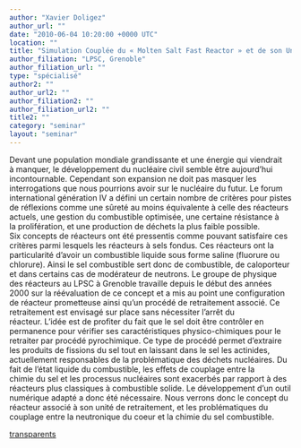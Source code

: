 ```yaml
---
author: "Xavier Doligez"
author_url: ""
date: "2010-06-04 10:20:00 +0000 UTC"
location: ""
title: "Simulation Couplée du « Molten Salt Fast Reactor » et de son Unité de Retraitement"
author_filiation: "LPSC, Grenoble"
author_filiation_url: ""
type: "spécialisé"
author2: ""
author_url2: ""
author_filiation2: ""
author_filiation_url2: ""
title2: ""
category: "seminar" 
layout: "seminar"
---
```

Devant une population mondiale grandissante et une énergie qui viendrait à manquer, le développement du nucléaire civil semble être aujourd’hui incontournable. Cependant son expansion ne doit pas masquer les interrogations que nous pourrions avoir sur le nucléaire du futur. Le forum international génération IV a défini un certain nombre de critères pour pistes de réflexions comme une sûreté au moins équivalente à celle des réacteurs actuels, une gestion du combustible optimisée, une certaine résistance à la prolifération, et une production de déchets la plus faible possible. Six concepts de réacteurs ont été pressentis comme pouvant satisfaire ces critères parmi lesquels les réacteurs à sels fondus. Ces réacteurs ont la particularité d’avoir un combustible liquide sous forme saline (fluorure ou chlorure). Ainsi le sel combustible sert donc de combustible, de caloporteur et dans certains cas de modérateur de neutrons. Le groupe de physique des réacteurs au LPSC à Grenoble travaille depuis le début des années 2000 sur la réévaluation de ce concept et a mis au point une configuration de réacteur prometteuse ainsi qu’un procédé de retraitement associé. Ce retraitement est envisagé sur place sans nécessiter l’arrêt du réacteur. L’idée est de profiter du fait que le sel doit être contrôler en permanence pour vérifier ses caractéristiques physico-chimiques pour le retraiter par procédé pyrochimique. Ce type de procédé permet d’extraire les produits de fissions du sel tout en laissant dans le sel les actinides, actuellement responsables de la problématique des déchets nucléaires. Du fait de l’état liquide du combustible, les effets de couplage entre la chimie du sel et les processus nucléaires sont exacerbés par rapport à des réacteurs plus classiques à combustible solide. Le développement d’un outil numérique adapté a donc été nécessaire. Nous verrons donc le concept du réacteur associé à son unité de retraitement, et les problématiques du couplage entre la neutronique du coeur et la chimie du sel combustible.

[transparents](images/Communication/seminaires/XavierDoligez.pdf)
